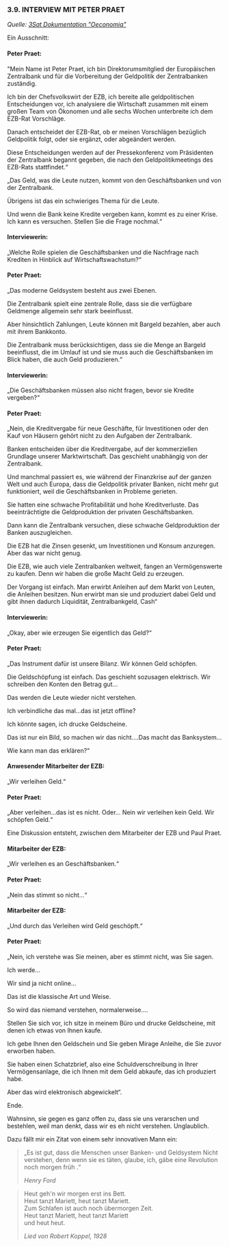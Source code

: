 ### 3.9. INTERVIEW MIT PETER PRAET

*Quelle: [3Sat Dokumentation "Oeconomia"](https://www.3sat.de/film/dokumentarfilm/oeconomia-100.html)*

Ein Ausschnitt:

#### Peter Praet:

"Mein Name ist Peter Praet, ich bin Direktorumsmitglied der Europäischen Zentralbank und für die Vorbereitung der Geldpolitik der Zentralbanken zuständig.

Ich bin der Chefsvolkswirt der EZB, ich bereite alle geldpolitischen Entscheidungen vor, ich analysiere die Wirtschaft zusammen mit einem großen Team von Ökonomen und alle sechs Wochen unterbreite ich dem EZB-Rat Vorschläge.

Danach entscheidet der EZB-Rat, ob er meinen Vorschlägen bezüglich Geldpolitik folgt, oder sie ergänzt, oder abgeändert werden.

Diese Entscheidungen werden auf der Pressekonferenz vom Präsidenten der Zentralbank begannt gegeben, die nach den Geldpolitikmeetings des EZB-Rats stattfindet.“

„Das Geld, was die Leute nutzen, kommt von den Geschäftsbanken und von der Zentralbank. 

Übrigens ist das ein schwieriges Thema für die Leute.

Und wenn die Bank keine Kredite vergeben kann, kommt es zu einer Krise. Ich kann es versuchen. Stellen Sie die Frage nochmal.“

#### Interviewerin:

„Welche Rolle spielen die Geschäftsbanken und die Nachfrage nach Krediten in Hinblick auf Wirtschaftswachstum?“

#### Peter Praet:

„Das moderne Geldsystem besteht aus zwei Ebenen.

Die Zentralbank spielt eine zentrale Rolle, dass sie
die verfügbare Geldmenge allgemein sehr stark beeinflusst.

Aber hinsichtlich Zahlungen, Leute können mit Bargeld bezahlen, aber auch mit ihrem Bankkonto.

Die Zentralbank muss berücksichtigen, dass sie die Menge an Bargeld beeinflusst, die im Umlauf ist und sie muss auch die Geschäftsbanken im Blick haben, die auch Geld produzieren.“

#### Interviewerin:
„Die Geschäftsbanken müssen also nicht fragen, bevor sie Kredite vergeben?“

#### Peter Praet:

„Nein, die Kreditvergabe für neue Geschäfte, für Investitionen oder den Kauf von Häusern gehört nicht zu den Aufgaben der Zentralbank.

Banken entscheiden über die Kreditvergabe, auf der
kommerziellen Grundlage unserer Marktwirtschaft. Das geschieht unabhängig von der Zentralbank. 

Und manchmal passiert es, wie während der Finanzkrise auf der ganzen Welt und auch Europa, dass die Geldpolitik privater Banken, nicht mehr gut funktioniert, weil die Geschäftsbanken in Probleme gerieten.

Sie hatten eine schwache Profitabilität und hohe Kreditverluste.
Das beeinträchtigte die Geldproduktion der privaten Geschäftsbanken.

Dann kann die Zentralbank versuchen, diese schwache Geldproduktion der Banken auszugleichen.

Die EZB hat die Zinsen gesenkt, um Investitionen
und Konsum anzuregen. Aber das war nicht genug. 

Die EZB, wie auch viele Zentralbanken weltweit, fangen an Vermögenswerte zu kaufen. Denn wir haben die große Macht Geld zu erzeugen. 

Der Vorgang ist einfach. Man erwirbt Anleihen auf dem Markt von Leuten, die Anleihen besitzen. Nun erwirbt man sie und produziert dabei Geld und gibt ihnen dadurch Liquidität, Zentralbankgeld, Cash“

#### Interviewerin:
„Okay, aber wie erzeugen Sie eigentlich das Geld?“

#### Peter Praet:
„Das Instrument dafür ist unsere Bilanz. Wir können Geld schöpfen.

Die Geldschöpfung ist einfach. Das geschieht sozusagen elektrisch. Wir schreiben den Konten den Betrag gut…

Das werden die Leute wieder nicht verstehen.

Ich verbindliche das mal…das ist jetzt offline?

Ich könnte sagen, ich drucke Geldscheine.

Das ist nur ein Bild, so machen wir das nicht….Das
macht das Banksystem…

Wie kann man das erklären?“

#### Anwesender Mitarbeiter der EZB:
„Wir verleihen Geld.“

#### Peter Praet:
„Aber verleihen…das ist es nicht. Oder… Nein wir verleihen kein Geld. Wir schöpfen Geld.“

Eine Diskussion entsteht, zwischen dem Mitarbeiter
der EZB und Paul Praet.

#### Mitarbeiter der EZB:
„Wir verleihen es an Geschäftsbanken.“

#### Peter Praet:
„Nein das stimmt so nicht…“

#### Mitarbeiter der EZB:
„Und durch das Verleihen wird Geld geschöpft.“

#### Peter Praet:

„Nein, ich verstehe was Sie meinen, aber es stimmt
nicht, was Sie sagen.

Ich werde… 

Wir sind ja nicht online…

Das ist die klassische Art und Weise.

So wird das niemand verstehen, normalerweise….

Stellen Sie sich vor, ich sitze in meinem Büro und drucke Geldscheine, mit denen ich etwas von Ihnen kaufe.

Ich gebe Ihnen den Geldschein und Sie geben Mirage Anleihe, die Sie zuvor erworben haben.

Sie haben einen Schatzbrief, also eine Schuldverschreibung in Ihrer Vermögensanlage, die ich Ihnen mit dem Geld abkaufe, das ich produziert habe.

Aber das wird elektronisch abgewickelt“.

Ende.

Wahnsinn, sie gegen es ganz offen zu, dass sie uns verarschen und bestehlen, weil man denkt, dass wir es eh nicht verstehen. Unglaublich.

Dazu fällt mir ein Zitat von einem sehr innovativen Mann ein:

> „Es ist gut, dass die Menschen unser Banken- und Geldsystem Nicht verstehen, denn wenn sie es täten, glaube, ich, gäbe eine Revolution noch morgen früh .“
> 
> *Henry Ford*

> Heut geh'n wir morgen erst ins Bett.<br>
> Heut tanzt Mariett, heut tanzt Mariett.<br>
> Zum Schlafen ist auch noch übermorgen Zeit.<br>
> Heut tanzt Mariett, heut tanzt Mariett<br>
> und heut heut.<br>
> 
> *Lied von Robert Koppel, 1928*

